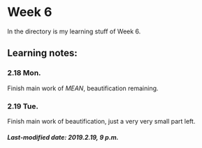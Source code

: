 # Week 6

In the directory is my learning stuff of Week 6.

## Learning notes:

### 2.18 Mon.

Finish main work of *MEAN*, beautification remaining.

### 2.19 Tue.

Finish main work of beautification, just a very very small part left.

##### Last-modified date: 2019.2.19, 9 p.m.